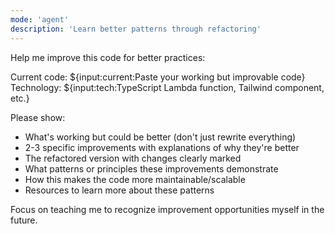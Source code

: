 ```yaml
---
mode: 'agent'
description: 'Learn better patterns through refactoring'
---
```


Help me improve this code for better practices:

Current code: ${input:current:Paste your working but improvable code}
Technology: ${input:tech:TypeScript Lambda function, Tailwind component, etc.}

Please show:
- What's working but could be better (don't just rewrite everything)
- 2-3 specific improvements with explanations of why they're better
- The refactored version with changes clearly marked
- What patterns or principles these improvements demonstrate
- How this makes the code more maintainable/scalable
- Resources to learn more about these patterns

Focus on teaching me to recognize improvement opportunities myself in the future.
